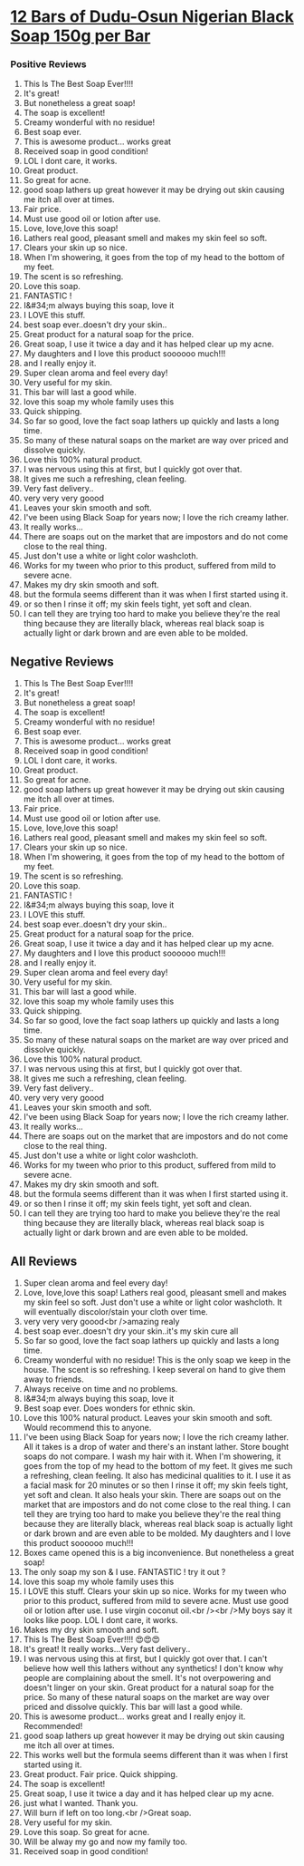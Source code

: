 # [12 Bars of Dudu-Osun Nigerian Black Soap 150g per Bar](https://products.checkmycream.com/products/12-Bars-of-Dudu-Osun-Nigerian-Black-Soap-150g-per-Bar.html)

### Positive Reviews

<ol>
      <li>This Is The Best Soap Ever!!!!</li>
      <li>It&#x27;s great!</li>
      <li>But nonetheless a great soap!</li>
      <li>The soap is excellent!</li>
      <li>Creamy wonderful with no residue!</li>
      <li>Best soap ever.</li>
      <li>This is awesome product... works great</li>
      <li>Received soap in good condition!</li>
      <li>LOL I dont care, it works.</li>
      <li>Great product.</li>
      <li>So great for acne.</li>
      <li>good soap lathers up great however it may be drying out skin causing me itch all over at times.</li>
      <li>Fair price.</li>
      <li>Must use good oil or lotion after use.</li>
      <li>Love, love,love this soap!</li>
      <li>Lathers real good, pleasant smell and makes my skin feel so soft.</li>
      <li>Clears your skin up so nice.</li>
      <li>When I&#x27;m showering, it goes from the top of my head to the bottom of my feet.</li>
      <li>The scent is so refreshing.</li>
      <li>Love this soap.  </li>
      <li>FANTASTIC !</li>
      <li>I&amp;#34;m always buying this soap, love it</li>
      <li>I LOVE this stuff.</li>
      <li>best soap ever..doesn&#x27;t dry your skin..</li>
      <li>Great product for a natural soap for the price.</li>
      <li>Great soap, I use it twice a day and it has helped clear up my acne.</li>
      <li>My daughters and I love this product soooooo much!!!</li>
      <li>and I really enjoy it.</li>
      <li>Super clean aroma and feel every day!</li>
      <li>Very useful for my skin.</li>
      <li>This bar will last a good while.</li>
      <li>love this soap my whole family uses this</li>
      <li>Quick shipping.</li>
      <li>So far so good,  love the fact soap lathers up quickly and lasts a long time.</li>
      <li>So many of these natural soaps on the market are way over priced and dissolve quickly.</li>
      <li>Love this 100% natural product.</li>
      <li>I was nervous using this at first, but I quickly got over that.</li>
      <li>It gives me such a refreshing, clean feeling.</li>
      <li>Very fast delivery..</li>
      <li>very very very goood</li>
      <li>Leaves your skin smooth and soft.</li>
      <li>I&#x27;ve been using Black Soap for years now; I love the rich creamy lather.</li>
      <li>It really works...</li>
      <li>There are soaps out on the market that are impostors and do not come close to the real thing.</li>
      <li>Just don&#x27;t use a white or light color washcloth.</li>
      <li>Works for my tween who prior to this product, suffered from mild to severe acne.</li>
      <li>Makes my dry skin smooth and soft.</li>
      <li>but the formula seems different than it was when I first started using it.</li>
      <li>or so then I rinse it off; my skin feels tight, yet soft and clean.</li>
      <li>I can tell they are trying too hard to make you believe they&#x27;re the real thing because they are literally black, whereas real black soap is actually light or dark brown and are even able to be molded.</li>
</ol>


<h2>Negative Reviews</h2>
<ol>
<li> This Is The Best Soap Ever!!!!</li>
<li> It&#x27;s great!</li>
<li> But nonetheless a great soap!</li>
<li> The soap is excellent!</li>
<li> Creamy wonderful with no residue!</li>
<li> Best soap ever.</li>
<li> This is awesome product... works great</li>
<li> Received soap in good condition!</li>
<li> LOL I dont care, it works.</li>
<li> Great product.</li>
<li> So great for acne.</li>
<li> good soap lathers up great however it may be drying out skin causing me itch all over at times.</li>
<li> Fair price.</li>
<li> Must use good oil or lotion after use.</li>
<li> Love, love,love this soap!</li>
<li> Lathers real good, pleasant smell and makes my skin feel so soft.</li>
<li> Clears your skin up so nice.</li>
<li> When I&#x27;m showering, it goes from the top of my head to the bottom of my feet.</li>
<li> The scent is so refreshing.</li>
<li> Love this soap.  </li>
<li> FANTASTIC !</li>
<li> I&amp;#34;m always buying this soap, love it</li>
<li> I LOVE this stuff.</li>
<li> best soap ever..doesn&#x27;t dry your skin..</li>
<li> Great product for a natural soap for the price.</li>
<li> Great soap, I use it twice a day and it has helped clear up my acne.</li>
<li> My daughters and I love this product soooooo much!!!</li>
<li> and I really enjoy it.</li>
<li> Super clean aroma and feel every day!</li>
<li> Very useful for my skin.</li>
<li> This bar will last a good while.</li>
<li> love this soap my whole family uses this</li>
<li> Quick shipping.</li>
<li> So far so good,  love the fact soap lathers up quickly and lasts a long time.</li>
<li> So many of these natural soaps on the market are way over priced and dissolve quickly.</li>
<li> Love this 100% natural product.</li>
<li> I was nervous using this at first, but I quickly got over that.</li>
<li> It gives me such a refreshing, clean feeling.</li>
<li> Very fast delivery..</li>
<li> very very very goood</li>
<li> Leaves your skin smooth and soft.</li>
<li> I&#x27;ve been using Black Soap for years now; I love the rich creamy lather.</li>
<li> It really works...</li>
<li> There are soaps out on the market that are impostors and do not come close to the real thing.</li>
<li> Just don&#x27;t use a white or light color washcloth.</li>
<li> Works for my tween who prior to this product, suffered from mild to severe acne.</li>
<li> Makes my dry skin smooth and soft.</li>
<li> but the formula seems different than it was when I first started using it.</li>
<li> or so then I rinse it off; my skin feels tight, yet soft and clean.</li>
<li> I can tell they are trying too hard to make you believe they&#x27;re the real thing because they are literally black, whereas real black soap is actually light or dark brown and are even able to be molded.</li>
</ol>

<h2>All Reviews</h2>

<ol>
    <li> Super clean aroma and feel every day!</li>
    <li> Love, love,love this soap! Lathers real good, pleasant smell and makes my skin feel so soft. Just don&#x27;t use a white or light color washcloth. It will eventually discolor/stain your cloth over time.</li>
    <li> very very very goood&lt;br /&gt;amazing realy</li>
    <li> best soap ever..doesn&#x27;t dry your skin..it&#x27;s my skin cure all</li>
    <li> So far so good,  love the fact soap lathers up quickly and lasts a long time.</li>
    <li> Creamy wonderful with no residue! This is the only soap we keep in the house. The scent is so refreshing. I keep several on hand to give them away to friends.</li>
    <li> Always receive on time and no problems.</li>
    <li> I&amp;#34;m always buying this soap, love it</li>
    <li> Best soap ever. Does wonders for ethnic skin.</li>
    <li> Love this 100% natural product. Leaves your skin smooth and soft. Would recommend this to anyone.</li>
    <li> I&#x27;ve been using Black Soap for years now; I love the rich creamy lather. All it takes is a drop of water and there&#x27;s an instant lather. Store bought soaps do not compare. I wash my hair with it. When I&#x27;m showering, it goes from the top of my head to the bottom of my feet. It gives me such a refreshing, clean feeling. It also has medicinal qualities to it. I use it as a facial mask for 20 minutes or so then I rinse it off; my skin feels tight, yet soft and clean. It also heals your skin. There are soaps out on the market that are impostors and do not come close to the real thing. I can tell they are trying too hard to make you believe they&#x27;re the real thing because they are literally black, whereas real black soap is actually light or dark brown and are even able to be molded. My daughters and I love this product soooooo much!!!</li>
    <li> Boxes came opened this is a big inconvenience. But nonetheless a great soap!</li>
    <li> The only soap my son &amp; I use. FANTASTIC ! try it out ?</li>
    <li> love this soap my whole family uses this</li>
    <li> I LOVE this stuff. Clears your skin up so nice. Works for my tween who prior to this product, suffered from mild to severe acne. Must use good oil or lotion after use. I use virgin coconut oil.&lt;br /&gt;&lt;br /&gt;My boys say it looks like poop. LOL I dont care, it works.</li>
    <li> Makes my dry skin smooth and soft.</li>
    <li> This Is The Best Soap Ever!!!! 😍😍😍</li>
    <li> It&#x27;s great! It really works...Very fast delivery..</li>
    <li> I was nervous using this at first, but I quickly got over that. I can&#x27;t believe how well this lathers without any synthetics! I don&#x27;t know why people are complaining about the smell. It&#x27;s not overpowering and doesn&#x27;t linger on your skin. Great product for a natural soap for the price. So many of these natural soaps on the market are way over priced and dissolve quickly. This bar will last a good while.</li>
    <li> This is awesome product... works great and I really enjoy it. Recommended!</li>
    <li> good soap lathers up great however it may be drying out skin causing me itch all over at times.</li>
    <li> This works well but the formula seems different than it was when I first started using it.</li>
    <li> Great product. Fair price. Quick shipping.</li>
    <li> The soap is excellent!</li>
    <li> Great soap, I use it twice a day and it has helped clear up my acne.</li>
    <li> just what I wanted.  Thank you.</li>
    <li> Will burn if left on too long.&lt;br /&gt;Great soap.</li>
    <li> Very useful for my skin.</li>
    <li> Love this soap.  So great for acne.</li>
    <li> Will be alway my go and now my family too.</li>
    <li> Received soap in good condition!</li>
</ol>




